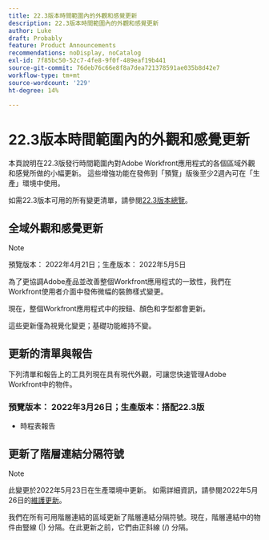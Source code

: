 ```yaml
---
title: 22.3版本時間範圍內的外觀和感覺更新
description: 22.3版本時間範圍內的外觀和感覺更新
author: Luke
draft: Probably
feature: Product Announcements
recommendations: noDisplay, noCatalog
exl-id: 7f85bc50-52c7-4fe8-9f0f-489eaf19b441
source-git-commit: 76deb76c66e8f8a7dea721378591ae035b8d42e7
workflow-type: tm+mt
source-wordcount: '229'
ht-degree: 14%

---
```


# 22.3版本時間範圍內的外觀和感覺更新

本頁說明在22.3版發行時間範圍內對Adobe Workfront應用程式的各個區域外觀和感覺所做的小幅更新。 這些增強功能在發佈到「預覽」版後至少2週內可在「生產」環境中使用。

如需22.3版本可用的所有變更清單，請參閱[22.3版本總覽](../../../product-announcements/product-releases/22.3-release-activity/22-3-release-overview.md)。

## 全域外觀和感覺更新

>[!NOTE]
>
>預覽版本： 2022年4月21日；生產版本： 2022年5月5日

為了更協調Adobe產品並改善整個Workfront應用程式的一致性，我們在Workfront使用者介面中發佈微幅的裝飾樣式變更。

現在，整個Workfront應用程式中的按鈕、顏色和字型都會更新。

這些更新僅為視覺化變更；基礎功能維持不變。

## 更新的清單與報告

下列清單和報告上的工具列現在具有現代外觀，可讓您快速管理Adobe Workfront中的物件。

### 預覽版本： 2022年3月26日；生產版本：搭配22.3版

* 時程表報告

## 更新了階層連結分隔符號

>[!NOTE]
>
>此變更於2022年5月23日在生產環境中更新。 如需詳細資訊，請參閱2022年5月26日的[維護更新](https://one.workfront.com/s/article/Maintenance-Update-on-May-26-2022)。

我們在所有可用階層連結的區域更新了階層連結分隔符號。現在，階層連結中的物件由豎線 (|) 分隔。在此更新之前，它們由正斜線 (/) 分隔。
